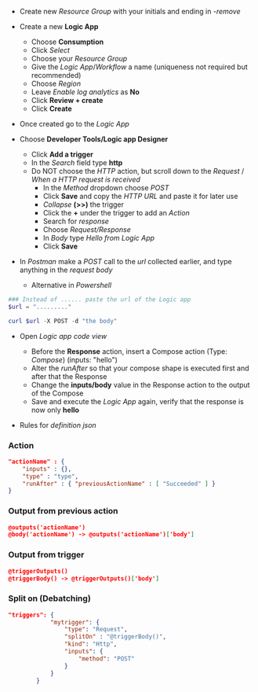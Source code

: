 - Create new *Resource Group* with your initials and ending in *-remove*
- Create a new **Logic App**
  - Choose **Consumption**
  - Click *Select*
  - Choose your *Resource Group*
  - Give the *Logic App*/*Workflow* a name (uniqueness not required but recommended)
  - Choose *Region*
  - Leave *Enable log analytics* as **No**
  - Click **Review + create**
  - Click **Create**

- Once created go to the *Logic App*
- Choose **Developer Tools/Logic app Designer**
   - Click **Add a trigger**
   - In the *Search* field type **http**
   - Do NOT choose the *HTTP* action, but scroll down to the *Request* / *When a HTTP request is received*
      - In the *Method* dropdown choose *POST*
      - Click **Save** and copy the *HTTP URL* and paste it for later use
      - *Collapse* **(>>)** the trigger
      - Click the **+** under the trigger to add an *Action*
      - Search for *response*
      - Choose *Request/Response*
      - In *Body* type *Hello from Logic App*
      - Click **Save**
- In *Postman* make a *POST* call to the *url* collected earlier, and type anything in the *request body*
   - Alternative in *Powershell*
```powershell
### Instead of ...... paste the url of the Logic app
$url = "........." 

curl $url -X POST -d "the body"

```

- Open *Logic app code view*
  - Before the **Response** action, insert a Compose action (Type: *Compose*) (inputs: "hello")
  - Alter the *runAfter* so that your compose shape is executed first and after that the Response
  - Change the **inputs/body** value in the Response action to the output of the Compose
  - Save and execute the *Logic App* again, verify that the response is now only **hello**

- Rules for *definition json*

### Action 

```json
"actionName" : {
    "inputs" : {},
    "type" : "type",
    "runAfter" : { "previousActionName" : [ "Succeeded" ] }
}
```
### Output from previous action
```json
@outputs('actionName')
@body('actionName') -> @outputs('actionName')['body']

```

### Output from trigger

```json
@triggerOutputs()
@triggerBody() -> @triggerOutputs()['body']
```

### Split on (Debatching)

```json
"triggers": {
            "mytrigger": {
                "type": "Request",
                "splitOn" : "@triggerBody()",
                "kind": "Http",
                "inputs": {
                    "method": "POST"
                }
            }
        }
```